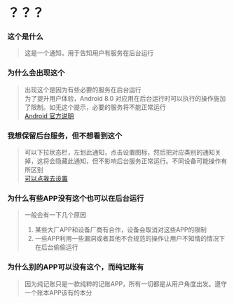 # ？？？

### 这个是什么
>这是一个通知，用于告知用户有服务在后台运行

### 为什么会出现这个
>出现这个是因为有些必要的服务在后台运行   
>为了提升用户体验，Android 8.0 对应用在后台运行时可以执行的操作施加了限制。如无这个提示，必要的服务将不能正常运行   
>[Android 官方说明](https://developer.android.google.cn/about/versions/oreo/background)

### 我想保留后台服务，但不想看到这个
>可以下拉状态栏，左划此通知，点击设置图标，然后把对应类别的通知关掉，这将会隐藏此通知，但不影响后台服务正常运行。不同设备可能操作有所区别   
>[可以点我去设置](chunjizhang://open?action=notification_settings)

### 为什么有些APP没有这个也可以在后台运行
>一般会有一下几个原因   
> 1. 某些大厂APP和设备厂商有合作，设备会取消对这些APP的限制
> 2. 一些APP利用一些漏洞或者其他不合规范的操作让用户不知情的情况下在后台偷偷运行

### 为什么别的APP可以没有这个，而纯记账有
>因为纯记账只是一款纯粹的记账APP，所有一切都是从用户角度出发。遵守一个账本APP该有的本分
<br/>


